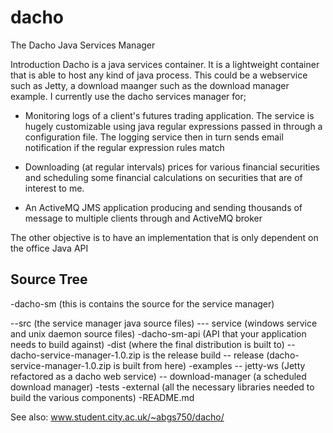 dacho
=====

The Dacho Java Services Manager

Introduction
Dacho is a java services container. It is a lightweight container that is able to
host any kind of java process. This could be a webservice such as Jetty, a download maanger
such as the download manager example. I currently use the dacho services manager for;

- Monitoring logs of a client's futures trading application. The service is hugely 
customizable using java regular expressions passed in through a configuration file. The
logging service then in turn sends email notification if the regular expression rules match

- Downloading (at regular intervals) prices for various financial securities and scheduling some financial
calculations on securities that are of interest to me.

- An ActiveMQ JMS application producing and sending thousands of message to multiple clients through and ActiveMQ broker  


The other objective is to have an implementation that is only dependent on the office Java API

Source Tree
----------

-dacho-sm (this is contains the source for the service manager)
 
--src (the service manager java source files)
--- service (windows service and unix daemon source files)
-dacho-sm-api (API that your application needs to build against)
-dist (where the final distribution is built to)
-- dacho-service-manager-1.0.zip is the release build
-- release (dacho-service-manager-1.0.zip is built from here)
-examples
-- jetty-ws (Jetty refactored as a dacho web service)
-- download-manager (a scheduled download manager)
-tests
-external (all the necessary libraries needed to build the various components)
-README.md

See also: www.student.city.ac.uk/~abgs750/dacho/
